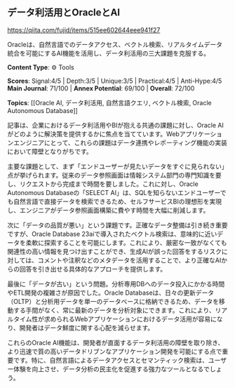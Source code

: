 ## データ利活用とOracleとAI

https://qiita.com/fujid/items/515ee602644eee941f27

Oracleは、自然言語でのデータアクセス、ベクトル検索、リアルタイムデータ統合を可能にするAI機能を活用し、データ利活用の三大課題を克服する。

**Content Type**: ⚙️ Tools

**Scores**: Signal:4/5 | Depth:3/5 | Unique:3/5 | Practical:4/5 | Anti-Hype:4/5
**Main Journal**: 71/100 | **Annex Potential**: 69/100 | **Overall**: 72/100

**Topics**: [[Oracle AI, データ利活用, 自然言語クエリ, ベクトル検索, Oracle Autonomous Database]]

記事は、企業におけるデータ利活用やBIが抱える共通の課題に対し、Oracle AIがどのように解決策を提供するかに焦点を当てています。Webアプリケーションエンジニアにとって、これらの課題はデータ連携やレポーティング機能の実装において障壁となりがちです。

主要な課題として、まず「エンドユーザーが見たいデータをすぐに見られない」点が挙げられます。従来のデータ参照画面は情報システム部門の専門知識を要し、リクエストから完成まで時間を要しました。これに対し、Oracle Autonomous Databaseの「SELECT AI」は、SQLを知らないエンドユーザーでも自然言語で直接データを検索できるため、セルフサービスBIの理想形を実現し、エンジニアがデータ参照画面構築に費やす時間を大幅に削減します。

次に「データの品質が悪い」という課題です。正確なデータ整備は引き続き重要ですが、Oracle Database 23aiで導入されたベクトル検索は、意味的に近いデータを柔軟に探索することを可能にします。これにより、厳密な一致がなくても関連性の高い情報を見つけ出すことができ、生成AIが誤った回答をするリスクに対しては、コメントや注釈などのメタデータを活用することで、より正確なAIからの回答を引き出せる具体的なアプローチを提供します。

最後に「データが古い」という問題。分析専用DBへのデータ投入にかかる時間やETL開発の複雑さが原因でした。Oracle Databaseは、日々の更新データ（OLTP）と分析用データを単一のデータベースに格納できるため、データを移動する手間がなく、常に最新のデータを分析対象にできます。これにより、リアルタイム性が求められるWebアプリケーションにおけるデータ活用が容易になり、開発者はデータ鮮度に関する心配を減らせます。

これらのOracle AI機能は、開発者が直面するデータ利活用の障壁を取り除き、より迅速で質の高いデータドリブンなアプリケーション開発を可能にする点で重要です。特に、自然言語によるデータアクセスとセマンティック検索は、ユーザー体験を向上させ、データ分析の民主化を促進する強力なツールとなるでしょう。